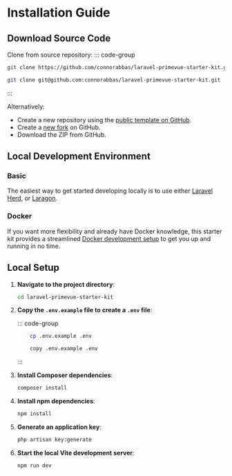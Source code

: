 # Installation Guide

## Download Source Code

Clone from source repository:
::: code-group

```bash [HTTPS]
git clone https://github.com/connorabbas/laravel-primevue-starter-kit.git
```

```bash [SSH]
git clone git@github.com:connorabbas/laravel-primevue-starter-kit.git
```

:::

Alternatively:

-   Create a new repository using the [public template on GitHub](https://github.com/new?template_name=laravel-primevue-starter-kit&template_owner=connorabbas).
-   Create a [new fork](https://github.com/connorabbas/laravel-primevue-starter-kit/fork) on GitHub.
-   Download the ZIP from GitHub.

## Local Development Environment

### Basic

The easiest way to get started developing locally is to use either [Laravel Herd](https://herd.laravel.com/windows), or [Laragon](https://laragon.org/).

### Docker

If you want more flexibility and already have Docker knowledge, this starter kit provides a streamlined [Docker development setup](/get-started/docker) to get you up and running in no time.

## Local Setup

1. **Navigate to the project directory**:

    ```bash
    cd laravel-primevue-starter-kit
    ```

2. **Copy the `.env.example` file to create a `.env` file**:

    ::: code-group

    ```bash [Unix/Mac]
        cp .env.example .env
    ```

    ```bash [Windows]
        copy .env.example .env
    ```

    :::

3. **Install Composer dependencies**:

    ```bash
    composer install
    ```

4. **Install npm dependencies**:

    ```bash
    npm install
    ```

5. **Generate an application key**:

    ```bash
    php artisan key:generate
    ```

6. **Start the local Vite development server**:
    ```bash
    npm run dev
    ```
